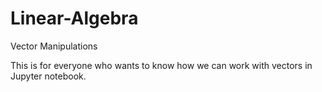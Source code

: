 # Linear-Algebra
Vector Manipulations

This is for everyone who wants to know how we can work with vectors in Jupyter notebook.

